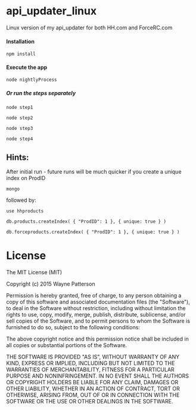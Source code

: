 # api_updater_linux
Linux version of my api_updater for both HH.com and ForceRC.com

#### Installation
```
npm install
```
#### Execute the app
```
node nightlyProcess
```
##### Or run the steps separately
```
node step1

node step2

node step3

node step4
```

## Hints:

After initial run - future runs will be much quicker if you create a unique index on ProdID
```
mongo
```

followed by:

```
use hhproducts

db.products.createIndex( { "ProdID": 1 }, { unique: true } )

db.forceproducts.createIndex( { "ProdID": 1 }, { unique: true } )
```

# License

The MIT License (MIT)

Copyright (c) 2015 Wayne Patterson

Permission is hereby granted, free of charge, to any person obtaining a copy
of this software and associated documentation files (the "Software"), to deal
in the Software without restriction, including without limitation the rights
to use, copy, modify, merge, publish, distribute, sublicense, and/or sell
copies of the Software, and to permit persons to whom the Software is
furnished to do so, subject to the following conditions:

The above copyright notice and this permission notice shall be included in all
copies or substantial portions of the Software.

THE SOFTWARE IS PROVIDED "AS IS", WITHOUT WARRANTY OF ANY KIND, EXPRESS OR
IMPLIED, INCLUDING BUT NOT LIMITED TO THE WARRANTIES OF MERCHANTABILITY,
FITNESS FOR A PARTICULAR PURPOSE AND NONINFRINGEMENT. IN NO EVENT SHALL THE
AUTHORS OR COPYRIGHT HOLDERS BE LIABLE FOR ANY CLAIM, DAMAGES OR OTHER
LIABILITY, WHETHER IN AN ACTION OF CONTRACT, TORT OR OTHERWISE, ARISING FROM,
OUT OF OR IN CONNECTION WITH THE SOFTWARE OR THE USE OR OTHER DEALINGS IN THE
SOFTWARE.
